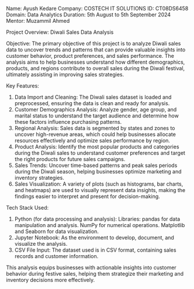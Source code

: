 Name: Ayush Kedare
Company: COSTECH IT SOLUTIONS
ID: CT08DS6458
Domain: Data Analytics
Duration: 5th August to 5th September 2024
Mentor: Muzammil Ahmed

Project Overview: Diwali Sales Data Analysis

Objective: The primary objective of this project is to analyze Diwali sales data to uncover trends and patterns that can provide valuable insights into customer behavior, product preferences, and sales performance. The analysis aims to help businesses understand how different demographics, products, and regions contribute to overall sales during the Diwali festival, ultimately assisting in improving sales strategies.

Key Features:
1.	Data Import and Cleaning:
	The Diwali sales dataset is loaded and preprocessed, ensuring the data is clean and ready for analysis.
2.	Customer Demographics Analysis:
	Analyze gender, age group, and marital status to understand the target audience and determine how these factors influence purchasing patterns.
3.	Regional Analysis:
	Sales data is segmented by states and zones to uncover high-revenue areas, which could help businesses allocate resources effectively and optimize sales performance by region.
4.	Product Analysis:
	Identify the most popular products and categories during the Diwali sales to understand customer preferences and target the right products for future sales campaigns.
5.	Sales Trends:
	Uncover time-based patterns and peak sales periods during the Diwali season, helping businesses optimize marketing and inventory strategies.
6.	Sales Visualization:
	A variety of plots (such as histograms, bar charts, and heatmaps) are used to visually represent data insights, making the findings easier to interpret and present for decision-making.

Tech Stack Used:
1.	Python (for data processing and analysis):
	Libraries:
	pandas for data manipulation and analysis.
	NumPy for numerical operations.
	Matplotlib and Seaborn for data visualization.
2.	Jupyter Notebook:
	As the environment to develop, document, and visualize the analysis.
3.	CSV File Input:
	The dataset used is in CSV format, containing sales records and customer information.

This analysis equips businesses with actionable insights into customer behavior during festive sales, helping them strategize their marketing and inventory decisions more effectively.


